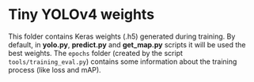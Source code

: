 # Tiny YOLOv4 weights

This folder contains Keras weights (.h5) generated during training. By default, in **yolo.py**, **predict.py** and **get_map.py** scripts it will be used the best weights. The `epochs` folder (created by the script `tools/training_eval.py`) contains some information about the training process (like loss and mAP).